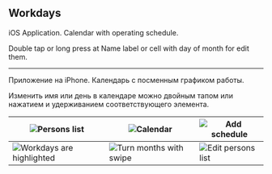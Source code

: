 ## Workdays

iOS Application. Calendar with operating schedule.

Double tap or long press at Name label or cell with day of month for edit them.

---

Приложение на iPhone. Календарь с посменным графиком работы.

Изменить имя или день в календаре можно двойным тапом или нажатием и удерживанием соответствующего элемента.

![Persons list](http://mpak.github.io/Workdays/images/app/persons.png) | ![Calendar](http://mpak.github.io/Workdays/images/app/calendar-empty.png) | ![Add schedule](http://mpak.github.io/Workdays/images/app/edit-days.png)
--- | --- | ---
![Workdays are highlighted](http://mpak.github.io/Workdays/images/app/calendar-filled.png) | ![Turn months with swipe](http://mpak.github.io/Workdays/images/app/page-with-swipe.png) | ![Edit persons list](http://mpak.github.io/Workdays/images/app/persons-edit.png)

